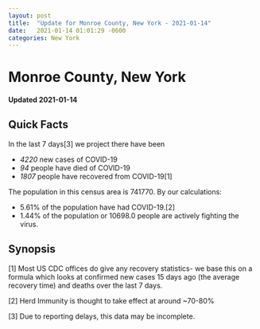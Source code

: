 ```yaml
---
layout: post
title:  "Update for Monroe County, New York - 2021-01-14"
date:   2021-01-14 01:01:29 -0600
categories: New York
---
```


# Monroe County, New York
#### Updated 2021-01-14

## Quick Facts

In the last 7 days[3] we project there have been
- *4220* new cases of COVID-19
- *94* people have died of COVID-19
- *1807* people have recovered from COVID-19[1]

The population in this census area is 741770. By our calculations:
- 5.61% of the population have had COVID-19.[2]
- 1.44% of the population or 10698.0 people are actively fighting the virus.

## Synopsis




[1] Most US CDC offices do give any recovery statistics- we base this on a formula which looks at confirmed new cases
15 days ago (the average recovery time) and deaths over the last 7 days.

[2] Herd Immunity is thought to take effect at around ~70-80%

[3] Due to reporting delays, this data may be incomplete.
 
    